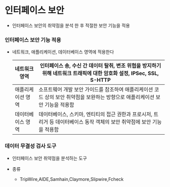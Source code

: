   # 인터페이스 보안

- 인터페이스 보안의 취약점을 분석 한 후 적절한 보안 기능을 적용



### 인터페이스 보안 기능 적용

- 네트워크, 애플리케이션, 데이터베이스 영역에 적용한다

  | 네트워크 영역     | 인터페이스 송, 수신 간 데이터 탈취, 변조 위협을 방지하기 위해 네트워크 트래픽에 대한 암호화 설정, IPSec, SSL, S-HTTP |
  | ----------------- | ------------------------------------------------------------ |
  | 애플리케이션 영역 | 소프트웨어 개발 보안 가이드를 참조하여 애플리케이션 코드 상의 보안 취약점을 보완하는 방향으로 애플리케이션 보안 기능을 적용함 |
  | 데이터베이스 영역 | 데이터베이스, 스키마, 엔티티의 접근 권한과 프로시저, 트리거 등 데이터베이스 동작 객체의 보안 취약점에 보안 기능을 적용함 |

  

### 데이터 무결성 검사 도구

- 인터페이스 보안 취약점을 분석하는 도구

- 종류
  - TripWire,AIDE,Samhain,Claymore,Slipwire,Fcheck



